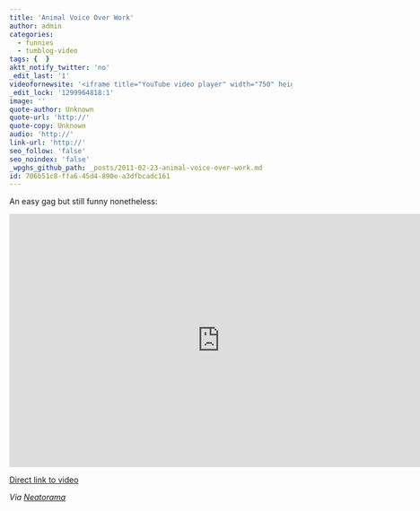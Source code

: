 ```yaml
---
title: 'Animal Voice Over Work'
author: admin
categories:
  - funnies
  - tumblog-video
tags: {  }
aktt_notify_twitter: 'no'
_edit_last: '1'
videofornewsite: '<iframe title="YouTube video player" width="750" height="452" src="http://www.youtube.com/embed/djWwvwD0UtE" frameborder="0" allowfullscreen></iframe>'
_edit_lock: '1299964818:1'
image: ''
quote-author: Unknown
quote-url: 'http://'
quote-copy: Unknown
audio: 'http://'
link-url: 'http://'
seo_follow: 'false'
seo_noindex: 'false'
_wpghs_github_path: _posts/2011-02-23-animal-voice-over-work.md
id: 706b51c8-ffa6-45d4-890e-a3dfbcadc161
---
```

<p>An easy gag but still funny nonetheless:</p>
<p><iframe title="YouTube video player" width="750" height="452" src="http://www.youtube.com/embed/djWwvwD0UtE?rel=0" frameborder="0" allowfullscreen></iframe></p>
<p><a href="http://www.youtube.com/watch?v=djWwvwD0UtE">Direct link to video</a></p>
<p><em>Via <a href="http://www.neatorama.com/2011/02/23/animal-vos/">Neatorama</a></em></p>
